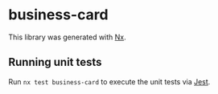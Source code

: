 # business-card

This library was generated with [Nx](https://nx.dev).

## Running unit tests

Run `nx test business-card` to execute the unit tests via [Jest](https://jestjs.io).
